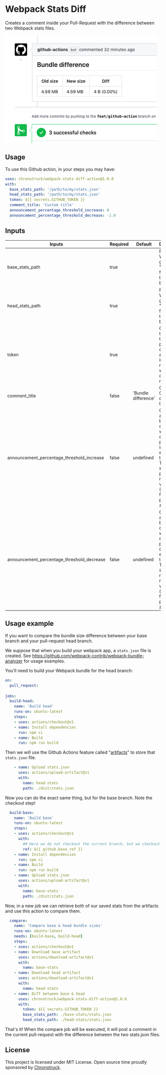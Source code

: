 # Webpack Stats Diff

Creates a comment inside your Pull-Request with the difference between two Webpack stats files.

![Comment demo](./docs/splash.png)

## Usage

To use this Github action, in your steps you may have:

```yml
uses: chronotruck/webpack-stats-diff-action@1.0.0
with:
  base_stats_path: '/path/to/my/stats.json'
  head_stats_path: '/path/to/my/stats.json'
  token: ${{ secrets.GITHUB_TOKEN }}
  comment_title: 'Custom title'
  announcement_percentage_threshold_increase: 0
  announcement_percentage_threshold_decrease: -1.0
```

## Inputs

| Inputs          | Required | Default           | Description                                                                                   |
|-----------------|----------|-------------------|-----------------------------------------------------------------------------------------------|
| base_stats_path | true     |                   | Path to the Webpack generated "stats.json" file from the base branch.                         |
| head_stats_path | true     |                   | Path to the Webpack generated "stats.json" file from the head branch.                         |
| token           | true     |                   | Github token so the package can publish a comment in the pull-request when the diff is ready. |
| comment_title   | false    |'Bundle difference'| Customized GitHub comment title.                                                              |
| announcement_percentage_threshold_increase | false | undefined | Only announces bundle difference when the diff percentage increase exceeds this value.  The value should be a positive numeric value (integer or floating point) or zero. |
| announcement_percentage_threshold_decrease | false | undefined | Only announces bundle difference when the diff percentage decrease exceeds this value. The value should be a negative numeric value (integer or floating point) or zero.|

## Usage example

If you want to compare the bundle size difference between your base branch and your pull-request head branch.

We suppose that when you build your webpack app, a `stats.json` file is created. See https://github.com/webpack-contrib/webpack-bundle-analyzer for usage examples.

You'll need to build your Webpack bundle for the head branch:

```yml
on:
  pull_request:

jobs:
  build-head:
    name: 'Build head'
    runs-on: ubuntu-latest
    steps:
    - uses: actions/checkout@v1
    - name: Install dependencies
      run: npm ci
    - name: Build
      run: npm run build
```

Then we will use the Github Actions feature called "[artifacts](https://help.github.com/en/actions/automating-your-workflow-with-github-actions/persisting-workflow-data-using-artifacts)" to store that `stats.json` file.

```yml
    - name: Upload stats.json
      uses: actions/upload-artifact@v1
      with:
        name: head-stats
        path: ./dist/stats.json
```

Now you can do the exact same thing, but for the base branch. Note the checkout step!

```yml
  build-base:
    name: 'Build base'
    runs-on: ubuntu-latest
    steps:
    - uses: actions/checkout@v1
      with:
        ## Here we do not checkout the current branch, but we checkout the base branch.
        ref: ${{ github.base_ref }}
    - name: Install dependencies
      run: npm ci
    - name: Build
      run: npm run build
    - name: Upload stats.json
      uses: actions/upload-artifact@v1
      with:
        name: base-stats
        path: ./dist/stats.json
```

Now, in a new job we can retrieve both of our saved stats from the artifacts and use this action to compare them.

```yml
  compare:
    name: 'Compare base & head bundle sizes'
    runs-on: ubuntu-latest
    needs: [build-base, build-head]
    steps:
    - uses: actions/checkout@v1
    - name: Download base artifact
      uses: actions/download-artifact@v1
      with:
        name: base-stats
    - name: Download head artifact
      uses: actions/download-artifact@v1
      with:
        name: head-stats
    - name: Diff between base & head
      uses: chronotruck/webpack-stats-diff-action@1.0.0
      with:
        token: ${{ secrets.GITHUB_TOKEN }}
        base_stats_path: ./base-stats/stats.json
        head_stats_path: ./head-stats/stats.json
```

That's it! When the compare job will be executed, it will post a comment in the current pull-request with the difference between the two stats.json files.

## License

This project is licensed under MIT License.
Open source time proudly sponsored by [Chronotruck](https://developers.chronotruck.com/?ref=github-webpack-stats-diff).
